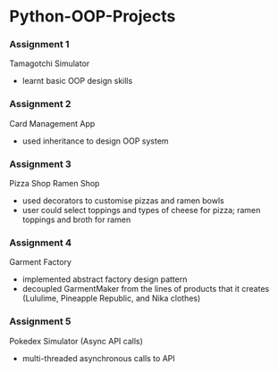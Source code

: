 # Python-OOP-Projects

### Assignment 1
Tamagotchi Simulator 
- learnt basic OOP design skills

### Assignment 2
Card Management App
- used inheritance to design OOP system

### Assignment 3
Pizza Shop
Ramen Shop
- used decorators to customise pizzas and ramen bowls
- user could select toppings and types of cheese for pizza; ramen toppings and broth for ramen

### Assignment 4
Garment Factory
- implemented abstract factory design pattern
- decoupled GarmentMaker from the lines of products that it creates (Lululime, Pineapple Republic, and Nika clothes)

### Assignment 5
Pokedex Simulator (Async API calls)
- multi-threaded asynchronous calls to API


